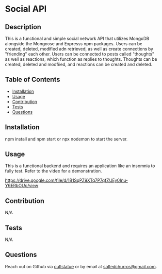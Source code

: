 # Social API
  

  ## Description
  This is a functional and simple social network API that utilizes MongoDB alongside the Mongoose and Expresss npm packages. Users can be created, deleted, modified adn retrieved, as well as create connections by "friending" each other. Users can be connected to posts called "thoughts" as well as reactions, which function as replies to thoughts. Thoughts can be created, deleted and modfiied, and reactions can be created and deleted. 

  ## Table of Contents

  - [Installation](#installation)
  - [Usage](#usage)
  - [Contribution](#contribution)
  - [Tests](#tests)
  - [Questions](#questions)
  

  ## Installation
  npm install and npm start or npx nodemon to start the server.

  ## Usage
  This is a functional backend and requires an application like an insomnia to fully test. Refer to the video for a demonstration. 
        
  https://drive.google.com/file/d/1B1SqPZ9XTq7P7qfZUEy0Inu-Y6ERbOUo/view

  ## Contribution
  N/A

  ## Tests
  N/A

  ## Questions
  Reach out on Github via [cultstatue](https://github.com/cultstatue) or by email at saltedchurros@gmail.com.
  

